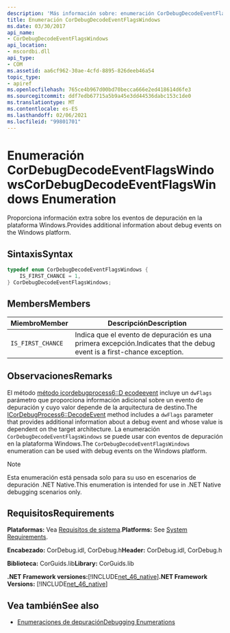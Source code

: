 ```yaml
---
description: 'Más información sobre: enumeración CorDebugDecodeEventFlagsWindows'
title: Enumeración CorDebugDecodeEventFlagsWindows
ms.date: 03/30/2017
api_name:
- CorDebugDecodeEventFlagsWindows
api_location:
- mscordbi.dll
api_type:
- COM
ms.assetid: aa6cf962-30ae-4cfd-8895-826deeb46a54
topic_type:
- apiref
ms.openlocfilehash: 765ce4b967d00bd70becca666e2ed418614d6fe3
ms.sourcegitcommit: ddf7edb67715a5b9a45e3dd44536dabc153c1de0
ms.translationtype: MT
ms.contentlocale: es-ES
ms.lasthandoff: 02/06/2021
ms.locfileid: "99801701"
---
```

# <a name="cordebugdecodeeventflagswindows-enumeration"></a><span data-ttu-id="5a956-103">Enumeración CorDebugDecodeEventFlagsWindows</span><span class="sxs-lookup"><span data-stu-id="5a956-103">CorDebugDecodeEventFlagsWindows Enumeration</span></span>

<span data-ttu-id="5a956-104">Proporciona información extra sobre los eventos de depuración en la plataforma Windows.</span><span class="sxs-lookup"><span data-stu-id="5a956-104">Provides additional information about debug events on the Windows platform.</span></span>  
  
## <a name="syntax"></a><span data-ttu-id="5a956-105">Sintaxis</span><span class="sxs-lookup"><span data-stu-id="5a956-105">Syntax</span></span>  
  
```cpp  
typedef enum CorDebugDecodeEventFlagsWindows {  
    IS_FIRST_CHANCE = 1,  
} CorDebugDecodeEventFlagsWindows;  
```  
  
## <a name="members"></a><span data-ttu-id="5a956-106">Members</span><span class="sxs-lookup"><span data-stu-id="5a956-106">Members</span></span>  
  
|<span data-ttu-id="5a956-107">Miembro</span><span class="sxs-lookup"><span data-stu-id="5a956-107">Member</span></span>|<span data-ttu-id="5a956-108">Descripción</span><span class="sxs-lookup"><span data-stu-id="5a956-108">Description</span></span>|  
|------------|-----------------|  
|`IS_FIRST_CHANCE`|<span data-ttu-id="5a956-109">Indica que el evento de depuración es una primera excepción.</span><span class="sxs-lookup"><span data-stu-id="5a956-109">Indicates that the debug event is a first-chance exception.</span></span>|  
  
## <a name="remarks"></a><span data-ttu-id="5a956-110">Observaciones</span><span class="sxs-lookup"><span data-stu-id="5a956-110">Remarks</span></span>  

 <span data-ttu-id="5a956-111">El método [método icordebugprocess6::D ecodeevent](icordebugprocess6-decodeevent-method.md) incluye un `dwFlags` parámetro que proporciona información adicional sobre un evento de depuración y cuyo valor depende de la arquitectura de destino.</span><span class="sxs-lookup"><span data-stu-id="5a956-111">The [ICorDebugProcess6::DecodeEvent](icordebugprocess6-decodeevent-method.md) method includes a `dwFlags` parameter that provides additional information about a debug event and whose value is dependent on the target architecture.</span></span> <span data-ttu-id="5a956-112">La enumeración `CorDebugDecodeEventFlagsWindows` se puede usar con eventos de depuración en la plataforma Windows.</span><span class="sxs-lookup"><span data-stu-id="5a956-112">The `CorDebugDecodeEventFlagsWindows` enumeration can be used with debug events on the Windows platform.</span></span>  
  
> [!NOTE]
> <span data-ttu-id="5a956-113">Esta enumeración está pensada solo para su uso en escenarios de depuración .NET Native.</span><span class="sxs-lookup"><span data-stu-id="5a956-113">This enumeration is intended for use in .NET Native debugging scenarios only.</span></span>  
  
## <a name="requirements"></a><span data-ttu-id="5a956-114">Requisitos</span><span class="sxs-lookup"><span data-stu-id="5a956-114">Requirements</span></span>  

 <span data-ttu-id="5a956-115">**Plataformas:** Vea [Requisitos de sistema](../../get-started/system-requirements.md).</span><span class="sxs-lookup"><span data-stu-id="5a956-115">**Platforms:** See [System Requirements](../../get-started/system-requirements.md).</span></span>  
  
 <span data-ttu-id="5a956-116">**Encabezado:** CorDebug.idl, CorDebug.h</span><span class="sxs-lookup"><span data-stu-id="5a956-116">**Header:** CorDebug.idl, CorDebug.h</span></span>  
  
 <span data-ttu-id="5a956-117">**Biblioteca:** CorGuids.lib</span><span class="sxs-lookup"><span data-stu-id="5a956-117">**Library:** CorGuids.lib</span></span>  
  
 <span data-ttu-id="5a956-118">**.NET Framework versiones:**[!INCLUDE[net_46_native](../../../../includes/net-46-native-md.md)]</span><span class="sxs-lookup"><span data-stu-id="5a956-118">**.NET Framework Versions:** [!INCLUDE[net_46_native](../../../../includes/net-46-native-md.md)]</span></span>  
  
## <a name="see-also"></a><span data-ttu-id="5a956-119">Vea también</span><span class="sxs-lookup"><span data-stu-id="5a956-119">See also</span></span>

- [<span data-ttu-id="5a956-120">Enumeraciones de depuración</span><span class="sxs-lookup"><span data-stu-id="5a956-120">Debugging Enumerations</span></span>](debugging-enumerations.md)
